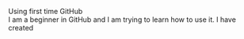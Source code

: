 Using first time GitHub
<br>
I am a beginner in GitHub and I am trying to learn how to use it. I have created